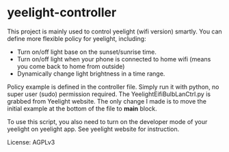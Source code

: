 # yeelight-controller

This project is mainly used to control yeelight (wifi version) smartly.
You can define more flexible policy for yeelight, including:
- Turn on/off light base on the sunset/sunrise time.
- Turn on/off light when your phone is connected to home wifi (means you come back to home from outside)
- Dynamically change light brightness in a time range.

Policy example is defined in the controller file. Simply run it with python, no super user (sudo) permission required.
The YeelightEifiBulbLanCtrl.py is grabbed from Yeelight website.  The only change I made is to move the
initial example at the bottom of the file to __main__ block.

To use this script, you also need to turn on the developer mode of your yeelight on yeelight app. See yeelight website
for instruction.

License: AGPLv3
